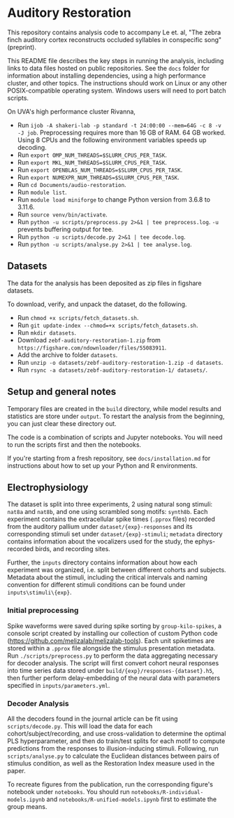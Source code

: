 # Auditory Restoration

This repository contains analysis code to accompany Le et. al, "The zebra finch auditory cortex reconstructs occluded syllables in conspecific song" (preprint).

This README file describes the key steps in running the analysis, including links to data files hosted on public repositories. See the `docs` folder for information about installing dependencies, using a high performance cluster, and other topics. The instructions should work on Linux or any other POSIX-compatible operating system. Windows users will need to port batch scripts.

On UVA's high performance cluster Rivanna,
- Run `ijob -A shakeri-lab -p standard -t 24:00:00 --mem=64G -c 8 -v -J job`.
  Preprocessing requires more than 16 GB of RAM. 64 GB worked.
  Using 8 CPUs and the following environment variables speeds up decoding.
- Run `export OMP_NUM_THREADS=$SLURM_CPUS_PER_TASK`.
- Run `export MKL_NUM_THREADS=$SLURM_CPUS_PER_TASK`.
- Run `export OPENBLAS_NUM_THREADS=$SLURM_CPUS_PER_TASK`.
- Run `export NUMEXPR_NUM_THREADS=$SLURM_CPUS_PER_TASK`.
- Run `cd Documents/audio-restoration`.
- Run `module list`.
- Run `module load miniforge` to change Python version from 3.6.8 to 3.11.6.
- Run `source venv/bin/activate`.
- Run `python -u scripts/preprocess.py 2>&1 | tee preprocess.log`. `-u` prevents buffering output for tee.
- Run `python -u scripts/decode.py 2>&1 | tee decode.log`.
- Run `python -u scripts/analyse.py 2>&1 | tee analyse.log`.

## Datasets

The data for the analysis has been deposited as zip files in figshare datasets.

To download, verify, and unpack the dataset, do the following.
- Run `chmod +x scripts/fetch_datasets.sh`.
- Run `git update-index --chmod=+x scripts/fetch_datasets.sh`.
- Run `mkdir datasets`.
- Download `zebf-auditory-restoration-1.zip` from `https://figshare.com/ndownloader/files/55083911`.
- Add the archive to folder `datasets`.
- Run `unzip -o datasets/zebf-auditory-restoration-1.zip -d datasets`.
- Run `rsync -a datasets/zebf-auditory-restoration-1/ datasets/`.

## Setup and general notes

Temporary files are created in the `build` directory, while model results and statistics are store under `output`. To restart the analysis from the beginning, you can just clear these directory out.

The code is a combination of scripts and Jupyter notebooks. You will need to run the scripts first and then the notebooks.

If you're starting from a fresh repository, see `docs/installation.md` for instructions about how to set up your Python and R environments.

## Electrophysiology

The dataset is split into three experiments, 2 using natural song stimuli: `nat8a` and `nat8b`, and one using scrambled song motifs: `synth8b`. Each experiment contains the extracellular spike times (`.pprox` files) recorded from the auditory pallium under `dataset/{exp}-responses` and its corresponding stimuli set under `dataset/{exp}-stimuli`; `metadata` directory contains information about the vocalizers used for the study, the ephys-recorded birds, and recording sites. 

Further, the `inputs` directory contains information about how each experiment was organized, i.e. split between different cohorts and subjects. Metadata about the stimuli, including the critical intervals and naming convention for different stimuli conditions can be found under `inputs\stimuli\{exp}`.

### Initial preprocessing

Spike waveforms were saved during spike sorting by `group-kilo-spikes`, a console script created by installing our collection of custom Python code (https://github.com/melizalab/melizalab-tools). Each unit spiketimes are stored within a `.pprox` file alongside the stimulus presentation metadata. Run `./scripts/preprocess.py` to perform the data aggregating necessary for decoder analysis. The script will first convert cohort neural responses into time series data stored under `build/{exp}/responses-{dataset}.h5`, then further perform delay-embedding of the neural data with parameters specified in `inputs/parameters.yml`.

### Decoder Analysis

All the decoders found in the journal article can be fit using `scripts/decode.py`. This will load the data for each cohort/subject/recording, and use cross-validation to determine the optimal PLS hyperparameter, and then do train/test splits for each motif to compute predictions from the responses to illusion-inducing stimuli. Following, run `scripts/analyse.py` to calculate the Euclidean distances between pairs of stimulus condition, as well as the Restoration Index measure used in the paper.

To recreate figures from the publication, run the corresponding figure's notebook under `notebooks`. You should run `notebooks/R-individual-models.ipynb` and `notebooks/R-unified-models.ipynb` first to estimate the group means.